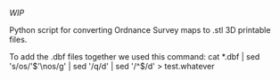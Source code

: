 *WIP*

Python script for converting Ordnance Survey maps to .stl 3D printable files.

To add the .dbf files together we used this command:
    cat *.dbf | sed 's/os/\'$'\nos/g' | sed '/q/d' | sed '/^$/d' > test.whatever
